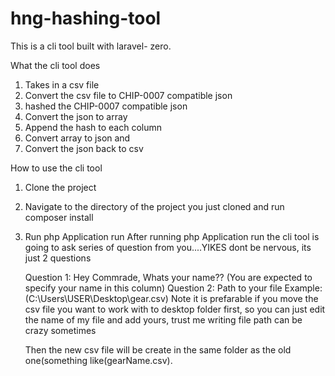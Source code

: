 

# hng-hashing-tool
This is a cli tool built with laravel- zero.

What the cli tool does

1. Takes in a csv file
2. Convert the csv file to CHIP-0007 compatible json
3. hashed the CHIP-0007 compatible json
4. Convert the json to array
5. Append the hash to each column
7. Convert array to json and
8. Convert the json back to csv


How to use the cli tool

1. Clone the project
2. Navigate to the directory of the project you just cloned and run composer install
3. Run php Application run
    After running php Application run the cli tool is going to ask series of question from you....YIKES dont be nervous, its just 2 questions
    
    Question 1: Hey Commrade, Whats your name?? (You are expected to specify your name in this column)
    Question 2: Path to your file Example: (C:\Users\USER\Desktop\gear.csv) Note it is prefarable if you move the csv file you want to work with to desktop folder first, so you can just edit the name of my file and add yours, trust me writing file path can be crazy sometimes
    
    Then the new csv file will be create in the same folder as the old one(something like(gearName.csv). 

